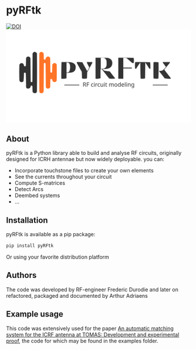 # pyRFtk
[![DOI](https://zenodo.org/badge/702980029.svg)](https://zenodo.org/doi/10.5281/zenodo.10391750)
![logo](https://github.com/LPP-ERM-KMS/pyRFtk/blob/master/logo/logo.svg)
## About

pyRFtk is a Python library able to build and analyse RF circuits, originally designed for ICRH antennae but now widely deployable.
you can:
- Incorporate touchstone files to create your own elements
- See the currents throughout your circuit
- Compute S-matrices
- Detect Arcs
- Deembed systems
- ...
  
## Installation
pyRFtk is available as a pip package:

```sh
pip install pyRFtk
```

Or using your favorite distribution platform

## Authors
The code was developed by RF-engineer Frederic Durodie and later
on refactored, packaged and documented by Arthur Adriaens

## Example usage
This code was extensively used for the paper [An automatic matching system for the ICRF antenna at TOMAS: Development and experimental proof](https://doi.org/10.1016/j.fusengdes.2025.114840), the code for which may be found in the examples folder.
